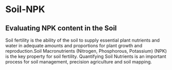 # Soil-NPK
## Evaluating NPK content in the Soil

Soil fertility is the ability of the soil to supply essential plant nutrients and water in adequate amounts and proportions for plant growth and reproduction.Soil Macronutrients (Nitrogen, Phosphorous, Potassium) (NPK) is the key property for soil fertility. Quantifying Soil Nutrients is an important process for soil management, precision agriculture and soil mapping.
